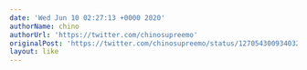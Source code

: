 ```yaml
---
date: 'Wed Jun 10 02:27:13 +0000 2020'
authorName: chino
authorUrl: 'https://twitter.com/chinosupreemo'
originalPost: 'https://twitter.com/chinosupreemo/status/1270543009340325888'
layout: like
---
```

